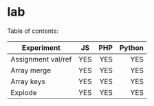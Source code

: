 lab
===
Table of contents:

| Experiment          | JS        | PHP       | Python    |
| ------------------- |:---------:| ---------:| ---------:|
| Assignment val/ref  | YES       | YES       | YES       |
| Array merge         | YES       | YES       | YES       |
| Array keys          | YES       | YES       | YES       |
| Explode             | YES       | YES       | YES       |

